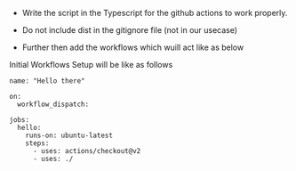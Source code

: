 - Write the script in the Typescript for the github actions to work properly.

- Do not include dist in the gitignore file (not in our usecase)

- Further then add the workflows which wuill act like as below

Initial Workflows Setup will be like as follows

```
name: "Hello there"

on:
  workflow_dispatch:

jobs:
  hello:
    runs-on: ubuntu-latest
    steps:
      - uses: actions/checkout@v2
      - uses: ./

```
